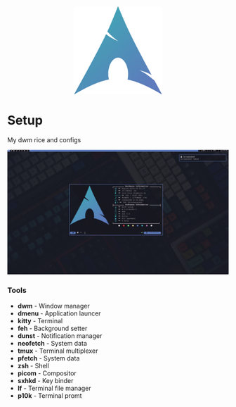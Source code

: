 <p align="center">
  <img src="/images/ArchBlue.png" width="200"/>
</p>

# Setup
My dwm rice and configs

<img src="/images/Screenshot.png"/>

### Tools
- __dwm__      - Window manager
- __dmenu__    - Application launcer
- __kitty__    - Terminal
- __feh__      - Background setter
- __dunst__    - Notification manager
- __neofetch__ - System data
- __tmux__     - Terminal multiplexer
- __pfetch__   - System data
- __zsh__      - Shell
- __picom__    - Compositor
- __sxhkd__    - Key binder
- __lf__       - Terminal file manager
- __p10k__     - Terminal promt
